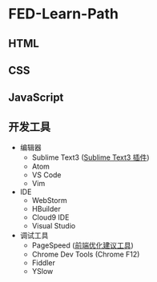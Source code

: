 # FED-Learn-Path

## HTML


## CSS

## JavaScript

## 开发工具
- 编辑器
    + Sublime Text3 ([Sublime Text3 插件](SublimeText.md))
    + Atom
    + VS Code
    + Vim
- IDE
    + WebStorm
    + HBuilder
    + Cloud9 IDE
    + Visual Studio
- 调试工具
    + PageSpeed ([前端优化建议工具](https://chrome.google.com/webstore/search/pagespeed%20insight?hl=zh-CN&_category=extensions))
    + Chrome Dev Tools (Chrome F12)
    + Fiddler
    + YSlow
